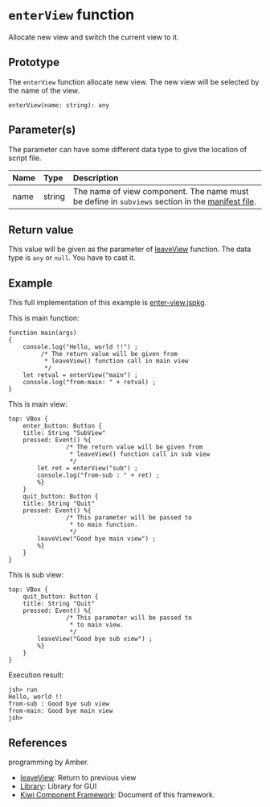 # `enterView` function
Allocate new view and switch the current view to it.

## Prototype
The `enterView` function allocate new view. The new view will be selected by the name of the view.
````
enterView(name: string): any
````

## Parameter(s)
The parameter can have some different data type to give the location of script file.

|Name      |Type   |Description                        |
|:--       |:--    |:--                                |
|name      |string |The name of view component. The name must be define in `subviews` section in the [manifest file](https://github.com/steelwheels/JSTools/blob/master/Document/jspkg.md).|

## Return value
This value will be given as the parameter of [leaveView](https://github.com/steelwheels/KiwiCompnents/blob/master/Document/Function/leaveView.md) function.
The data type is `any` or `null`. You have to cast it.

## Example
This full implementation of this example is [enter-view.jspkg](https://github.com/steelwheels/JSTerminal/tree/master/Resource/Sample/enter-view.jspkg).

This is main function:
````
function main(args)
{
	console.log("Hello, world !!") ;
         /* The return value will be given from
          * leaveView() function call in main view
          */
	let retval = enterView("main") ;
	console.log("from-main: " + retval) ;
}
````

This is main view:
````
top: VBox {
    enter_button: Button {
   	title: String "SubView"
	pressed: Event() %{
                /* The return value will be given from
                 * leaveView() function call in sub view
                 */
		let ret = enterView("sub") ;
		console.log("from-sub : " + ret) ;
        %}
    }
    quit_button: Button {
   	title: String "Quit"
	pressed: Event() %{
                /* This parameter will be passed to
                 * to main function.
                 */
		leaveView("Good bye main view") ;
        %}
    }
}
````

This is sub view:
````
top: VBox {
    quit_button: Button {
   	title: String "Quit"
	pressed: Event() %{
                /* This parameter will be passed to
                 * to main view.
                 */
		leaveView("Good bye sub view") ;
        %}
    }
}
````

Execution result:
````
jsh> run
Hello, world !!
from-sub : Good bye sub view
from-main: Good bye main view
jsh> 
````

## References
programming by Amber.
* [leaveView](https://github.com/steelwheels/KiwiCompnents/blob/master/Document/Function/leaveView.md): Return to previous view
* [Library](https://github.com/steelwheels/KiwiCompnents/blob/master/Document/Library.md): Library for GUI 
* [Kiwi Component Framework](https://github.com/steelwheels/KiwiCompnents): Document of this framework.



